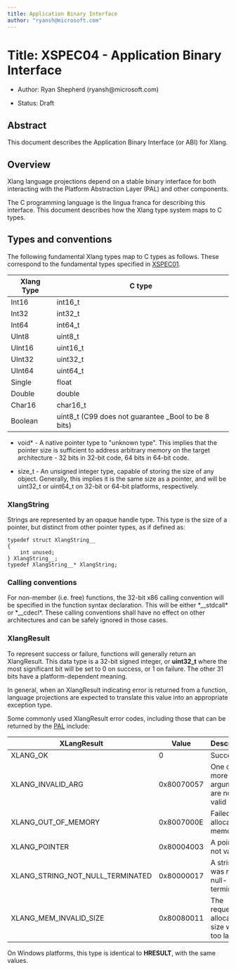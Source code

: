 ```yaml
---
title: Application Binary Interface
author: "ryansh@microsoft.com"
---
```


Title: XSPEC04 - Application Binary Interface
=============================================

-   Author: Ryan Shepherd (ryansh\@microsoft.com)

-   Status: Draft

Abstract
--------

This document describes the Application Binary Interface (or ABI) for Xlang.

Overview
--------

Xlang language projections depend on a stable binary interface for both
interacting with the Platform Abstraction Layer (PAL) and other components.

The C programming language is the lingua franca for describing this interface.
This document describes how the Xlang type system maps to C types.

Types and conventions
---------------------

The following fundamental Xlang types map to C types as follows. These
correspond to the fundamental types specified in
[XSPEC01](XSPEC01%20-%20Type%20System%20Specification.md).

| Xlang Type | C type                                               |
|------------|------------------------------------------------------|
| Int16      | int16_t                                              |
| Int32      | int32_t                                              |
| Int64      | int64_t                                              |
| UInt8      | uint8_t                                              |
| UInt16     | uint16_t                                             |
| UInt32     | uint32_t                                             |
| UInt64     | uint64_t                                             |
| Single     | float                                                |
| Double     | double                                               |
| Char16     | char16_t                                             |
| Boolean    | uint8_t (C99 does not guarantee \_Bool to be 8 bits) |

-   void\* - A native pointer type to "unknown type". This implies that the
    pointer size is sufficient to address arbitrary memory on the target
    architecture - 32 bits in 32-bit code, 64 bits in 64-bit code.

-   size_t - An unsigned integer type, capable of storing the size of any
    object. Generally, this implies it is the same size as a pointer, and will
    be uint32_t or uint64_t on 32-bit or 64-bit platforms, respectively.

### XlangString

Strings are represented by an opaque handle type. This type is the size of a
pointer, but distinct from other pointer types, as if defined as:

~~~~~~~~~~~~~~~~~~~~~~~~~~~~~~~~~~~~~~~~~~~~~~~~~~~~~~~~~~~~~~~~~~~~~~~~~~~~~~~~
typedef struct XlangString__
{
    int unused;
} XlangString__;
typedef XlangString__* XlangString;
~~~~~~~~~~~~~~~~~~~~~~~~~~~~~~~~~~~~~~~~~~~~~~~~~~~~~~~~~~~~~~~~~~~~~~~~~~~~~~~~

### Calling conventions

For non-member (i.e. free) functions, the 32-bit x86 calling convention will be
specified in the function syntax declaration. This will be either \*__stdcall\*
or \*__cdecl\*. These calling conventions shall have no effect on other
architectures and can be safely ignored in those cases.

### XlangResult

To represent success or failure, functions will generally return an XlangResult.
This data type is a 32-bit signed integer, or **uint32_t** where the most
significant bit will be set to 0 on success, or 1 on failure. The other 31 bits
have a platform-dependent meaning.

In general, when an XlangResult indicating error is returned from a function,
language projections are expected to translate this value into an appropriate
exception type.

Some commonly used XlangResult error codes, including those that can be returned
by the [PAL](XSPEC03%20-%20Platform%20Abstraction%20Layer.md) include:

| XLangResult                      | Value      | Description                                 |
|----------------------------------|------------|---------------------------------------------|
| XLANG_OK                         | 0          | Success                                     |
| XLANG_INVALID_ARG                | 0x80070057 | One or more arguments are not valid         |
| XLANG_OUT_OF_MEMORY              | 0x8007000E | Failed to allocate memory                   |
| XLANG_POINTER                    | 0x80004003 | A pointer is not valid                      |
| XLANG_STRING_NOT_NULL_TERMINATED | 0x80000017 | A string was not null-terminated            |
| XLANG_MEM_INVALID_SIZE           | 0x80080011 | The requested allocation size was too large |

On Windows platforms, this type is identical to **HRESULT**, with the same
values.
